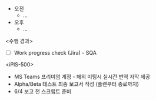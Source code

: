 - 오전
	- ...
- 오후
	- ...

<수행 경과>
- [ ] Work progress check (Jira) - SQA

\<iPIS-500>
- MS Teams 프리미엄 계정 - 해외 미팅시 실시간 번역 자막 제공
- Alpha/Beta 테스트 최종 보고서 작성 (플랜부터 종료까지)
- 6/4 보고 전 스크립트 준비